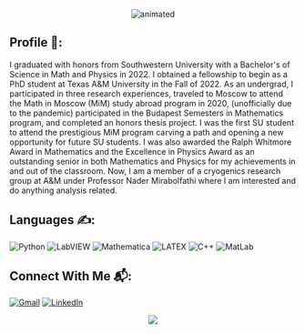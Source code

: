 <p align="center">
  <img src="https://svg-banners.vercel.app/api?type=luminance&text1=Howdy👋&width=800&height=400" alt="animated" />
</p>

## Profile 📜:

I graduated with honors from Southwestern University with a Bachelor's of Science in Math and Physics in 2022. I obtained a fellowship to begin as a PhD student at Texas A&M University in the Fall of 2022. As an undergrad, I participated in three research experiences, traveled to Moscow to attend the Math in Moscow (MiM) study abroad program in 2020, (unofficially due to the pandemic) participated in the Budapest Semesters in Mathematics program, and completed an honors thesis project. I was the first SU student to attend the prestigious MiM program carving a path and opening a new opportunity for future SU students. I was also awarded the Ralph Whitmore Award in Mathematics and the Excellence in Physics Award as an outstanding senior in both Mathematics and Physics for my achievements in and out of the classroom. Now, I am a member of a cryogenics research group at A&M under Professor Nader Mirabolfathi where I am interested and do anything analysis related.

## Languages ✍:
![Python](https://img.shields.io/badge/-Python-000?style=for-the-badge&logo=Python)
![LabVIEW](https://img.shields.io/badge/-LabVIEW-000?style=for-the-badge&logo=labview)
![Mathematica](https://img.shields.io/badge/-Mathematica-000?style=for-the-badge&logo=wolfram)
![LATEX](https://img.shields.io/badge/-LATEX-000?style=for-the-badge&logo=latex)
![C++](https://img.shields.io/badge/-C++-000?style=for-the-badge&logo=cplusplus&logoColor=00599C)
![MatLab](https://img.shields.io/badge/-MatLab-000?style=for-the-badge&logo=matlab)

## Connect With Me 📬:
<a href="mailto:gonzal23@tamu.edu">![Gmail](https://img.shields.io/badge/Gmail-D14836?style=for-the-badge&logo=gmail&logoColor=white)</a>
<a href="https://www.linkedin.com/in/gerardo-d-gon/">![LinkedIn](https://img.shields.io/badge/LinkedIn-0077B5?style=for-the-badge&logo=linkedin&logoColor=white)</a>

<p align="center">
  <a href="https://github.com/gerardodanielg">
    <img src="https://komarev.com/ghpvc/?username=gerardodanielg&color=blue&style=flat)" />
  </a>
</p>
